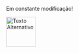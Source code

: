 Em constante modificação!

<img src="https://i.pinimg.com/736x/31/65/f3/3165f3d062c8d43cfdd0c836e1811075.jpg" alt="Texto Alternativo" height="80" width="80" >
